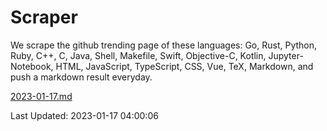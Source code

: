 # Scraper

We scrape the github trending page of these languages: Go, Rust, Python, Ruby, C++, C, Java, Shell, Makefile, Swift, Objective-C, Kotlin, Jupyter-Notebook, HTML, JavaScript, TypeScript, CSS, Vue, TeX, Markdown, and push a markdown result everyday.

[2023-01-17.md](https://github.com/yangwenmai/github-trending-backup/blob/master/2023-01-17.md)

Last Updated: 2023-01-17 04:00:06